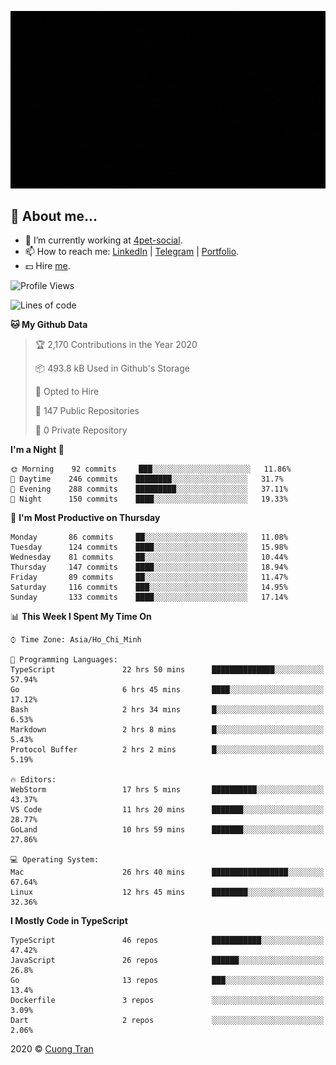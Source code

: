 ![banner](https://raw.githubusercontent.com/103cuong/103cuong/master/banner.gif)

## 🦄 About me...

- 🚀 I’m currently working at [4pet-social](https://github.com/4pet-social).
- 📫 How to reach me: [LinkedIn](https://linkedin.com/in/103cuong) | [Telegram](https://t.me/cuong103) | [Portfolio](https://103cuong.github.io/).
- 💵 Hire [me](mailto:103cuong@gmail.com).

<!--START_SECTION:waka-->
![Profile Views](http://img.shields.io/badge/Profile%20Views-59-blue)

![Lines of code](https://img.shields.io/badge/From%20Hello%20World%20I%27ve%20Written-17.6%20million%20lines%20of%20code-blue)

**🐱 My Github Data** 

> 🏆 2,170 Contributions in the Year 2020
 > 
> 📦 493.8 kB Used in Github's Storage 
 > 
> 💼 Opted to Hire
 > 
> 📜 147 Public Repositories
 > 
> 🔑 0 Private Repository 
 > 
**I'm a Night 🦉** 

```text
🌞 Morning    92 commits     ███░░░░░░░░░░░░░░░░░░░░░░   11.86% 
🌆 Daytime    246 commits    ████████░░░░░░░░░░░░░░░░░   31.7% 
🌃 Evening    288 commits    █████████░░░░░░░░░░░░░░░░   37.11% 
🌙 Night      150 commits    ████░░░░░░░░░░░░░░░░░░░░░   19.33%

```
📅 **I'm Most Productive on Thursday** 

```text
Monday       86 commits     ██░░░░░░░░░░░░░░░░░░░░░░░   11.08% 
Tuesday      124 commits    ████░░░░░░░░░░░░░░░░░░░░░   15.98% 
Wednesday    81 commits     ██░░░░░░░░░░░░░░░░░░░░░░░   10.44% 
Thursday     147 commits    ████░░░░░░░░░░░░░░░░░░░░░   18.94% 
Friday       89 commits     ██░░░░░░░░░░░░░░░░░░░░░░░   11.47% 
Saturday     116 commits    ███░░░░░░░░░░░░░░░░░░░░░░   14.95% 
Sunday       133 commits    ████░░░░░░░░░░░░░░░░░░░░░   17.14%

```


📊 **This Week I Spent My Time On** 

```text
⌚︎ Time Zone: Asia/Ho_Chi_Minh

💬 Programming Languages: 
TypeScript               22 hrs 50 mins      ██████████████░░░░░░░░░░░   57.94% 
Go                       6 hrs 45 mins       ████░░░░░░░░░░░░░░░░░░░░░   17.12% 
Bash                     2 hrs 34 mins       █░░░░░░░░░░░░░░░░░░░░░░░░   6.53% 
Markdown                 2 hrs 8 mins        █░░░░░░░░░░░░░░░░░░░░░░░░   5.43% 
Protocol Buffer          2 hrs 2 mins        █░░░░░░░░░░░░░░░░░░░░░░░░   5.19%

🔥 Editors: 
WebStorm                 17 hrs 5 mins       ██████████░░░░░░░░░░░░░░░   43.37% 
VS Code                  11 hrs 20 mins      ███████░░░░░░░░░░░░░░░░░░   28.77% 
GoLand                   10 hrs 59 mins      ███████░░░░░░░░░░░░░░░░░░   27.86%

💻 Operating System: 
Mac                      26 hrs 40 mins      █████████████████░░░░░░░░   67.64% 
Linux                    12 hrs 45 mins      ████████░░░░░░░░░░░░░░░░░   32.36%

```

**I Mostly Code in TypeScript** 

```text
TypeScript               46 repos            ███████████░░░░░░░░░░░░░░   47.42% 
JavaScript               26 repos            ██████░░░░░░░░░░░░░░░░░░░   26.8% 
Go                       13 repos            ███░░░░░░░░░░░░░░░░░░░░░░   13.4% 
Dockerfile               3 repos             ░░░░░░░░░░░░░░░░░░░░░░░░░   3.09% 
Dart                     2 repos             ░░░░░░░░░░░░░░░░░░░░░░░░░   2.06%

```



<!--END_SECTION:waka-->

2020 © [Cuong Tran](https://github.com/103cuong)

